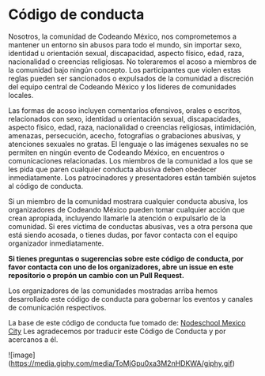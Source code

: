 # Código de conducta

Nosotros, la comunidad de Codeando México, nos comprometemos a mantener
un entorno sin abusos para todo el mundo, sin importar sexo, identidad u orientación
sexual, discapacidad, aspecto físico, edad, raza, nacionalidad
o creencias religiosas.
No toleraremos el acoso a miembros de la comunidad bajo ningún concepto.
Los participantes que violen estas reglas pueden ser sancionados o expulsados
de la comunidad a discreción del equipo central de Codeando México y los líderes de comunidades locales.

Las formas de acoso incluyen comentarios ofensivos, orales o escritos,
relacionados con sexo, identidad u orientación sexual, discapacidades,
aspecto físico, edad, raza, nacionalidad o creencias religiosas,
intimidación, amenazas, persecución, acecho, fotografías o grabaciones abusivas,
y atenciones sexuales no gratas.
El lenguaje o las imágenes sexuales no se permiten en ningún evento de
Codeando México, en encuentros o comunicaciones relacionadas.
Los miembros de la comunidad a los que se les pida que paren cualquier
conducta abusiva deben obedecer inmediatamente.
Los patrocinadores y presentadores están también sujetos al código de conducta.

Si un miembro de la comunidad mostrara cualquier conducta abusiva,
los organizadores de Codeando México pueden tomar cualquier acción
que crean apropiada, incluyendo llamarle la atención o expulsarlo
de la comunidad. Si eres víctima de conductas abusivas, ves a otra persona
que está siendo acosada, o tienes dudas, por favor contacta con el equipo
organizador inmediatamente.

**Si tienes preguntas o sugerencias sobre este código de conducta,
por favor contacta con uno de los organizadores, abre un issue en este repositorio o propón un cambio con un Pull Request.**

Los organizadores de las comunidades mostradas arriba hemos desarrollado este código de conducta
para gobernar los eventos y canales de comunicación respectivos.


La base de este código de conducta fue tomado de:
[Nodeschool Mexico City](https://github.com/nodeschool/mexicocity/edit/master/codeofconduct.md)
Les agradecemos por traducir este Código de Conducta y por acercanos a él. 

![image] (https://media.giphy.com/media/ToMjGpu0xa3M2nHDKWA/giphy.gif)

